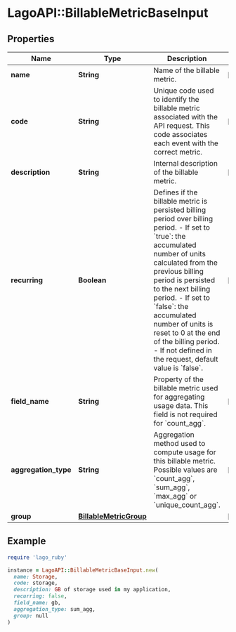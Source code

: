 # LagoAPI::BillableMetricBaseInput

## Properties

| Name | Type | Description | Notes |
| ---- | ---- | ----------- | ----- |
| **name** | **String** | Name of the billable metric. | [optional] |
| **code** | **String** | Unique code used to identify the billable metric associated with the API request. This code associates each event with the correct metric. | [optional] |
| **description** | **String** | Internal description of the billable metric. | [optional] |
| **recurring** | **Boolean** | Defines if the billable metric is persisted billing period over billing period.  - If set to &#x60;true&#x60;: the accumulated number of units calculated from the previous billing period is persisted to the next billing period. - If set to &#x60;false&#x60;: the accumulated number of units is reset to 0 at the end of the billing period. - If not defined in the request, default value is &#x60;false&#x60;. | [optional] |
| **field_name** | **String** | Property of the billable metric used for aggregating usage data. This field is not required for &#x60;count_agg&#x60;. | [optional] |
| **aggregation_type** | **String** | Aggregation method used to compute usage for this billable metric. Possible values are &#x60;count_agg&#x60;, &#x60;sum_agg&#x60;, &#x60;max_agg&#x60; or &#x60;unique_count_agg&#x60;. | [optional] |
| **group** | [**BillableMetricGroup**](BillableMetricGroup.md) |  | [optional] |

## Example

```ruby
require 'lago_ruby'

instance = LagoAPI::BillableMetricBaseInput.new(
  name: Storage,
  code: storage,
  description: GB of storage used in my application,
  recurring: false,
  field_name: gb,
  aggregation_type: sum_agg,
  group: null
)
```

